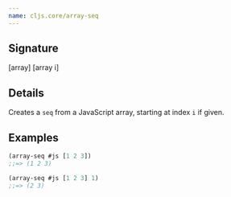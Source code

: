 ```yaml
---
name: cljs.core/array-seq
---
```


## Signature
[array]
[array i]


## Details

Creates a `seq` from a JavaScript array, starting at index `i` if given.


## Examples

```clj
(array-seq #js [1 2 3])
;;=> (1 2 3)

(array-seq #js [1 2 3] 1)
;;=> (2 3)
```